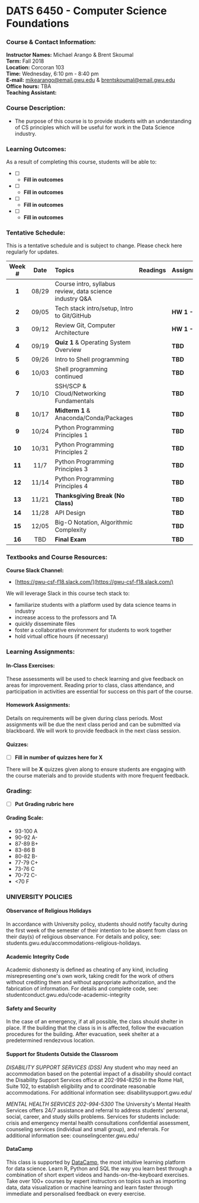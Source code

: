 # DATS 6450 - Computer Science Foundations

### Course & Contact Information:

**Instructor Names:** Michael Arango & Brent Skoumal \
**Term:** Fall 2018 \
**Location:** Corcoran 103 \
**Time:** Wednesday, 6:10 pm - 8:40 pm \
**E-mail:** mikearango@email.gwu.edu & brentskoumal@email.gwu.edu \
**Office hours:** TBA \
**Teaching Assistant:** 

###  Course Description:

- The purpose of this course is to provide students with an understanding of CS principles which will be useful for work in the Data Science industry. 

### Learning Outcomes:

 As a result of completing this course, students will be able to:
 - [ ] - **Fill in outcomes**
 - [ ] - **Fill in outcomes**
 - [ ] - **Fill in outcomes**
 - [ ] - **Fill in outcomes**

### Tentative Schedule:
This is a tentative schedule and is subject to change. Please check here regularly for updates.

| Week # |Date   | Topics | Readings | Assignments | Due    | 
| :----: |:----: |:-------|:---------|:------------| :----- |
| **1**  | 08/29 | Course intro, syllabus review, data science industry Q&A |  |                |      |
| **2**  | 09/05 | Tech stack intro/setup, Intro to Git/GitHub              |  | **HW 1 - Git** |      |
| **3**  | 09/12 | Review Git, Computer Architecture                        |  | **HW 1 - Git** |      |
| **4**  | 09/19 | **Quiz 1** & Operating System Overview                   |  | **TBD**        | HW 1 |
| **5**  | 09/26 | Intro to Shell programming                               |  | **TBD**        |      |
| **6**  | 10/03 | Shell programming continued                              |  | **TBD**        |      |
| **7**  | 10/10 | SSH/SCP & Cloud/Networking Fundamentals                  |  | **TBD**        |      |
| **8**  | 10/17 | **Midterm 1** & Anaconda/Conda/Packages                  |  | **TBD**        |      |
| **9**  | 10/24 | Python Programming Principles 1                          |  | **TBD**        |      |
| **10** | 10/31 | Python Programming Principles 2                          |  | **TBD**        |      |
| **11** | 11/7  | Python Programming Principles 3                          |  | **TBD**        |      |
| **12** | 11/14 | Python Programming Principles 4                          |  | **TBD**        |      |
| **13** | 11/21 | **Thanksgiving Break (No Class)**                        |  | **TBD**        |      |
| **14** | 11/28 | API Design                                               |  | **TBD**        |      |
| **15** | 12/05 | Big-O Notation, Algorithmic Complexity                   |  | **TBD**        |      |
| **16** | TBD   | **Final Exam**                                           |  | **TBD**        |      |

### Textbooks and Course Resources:

**Course Slack Channel:**
- [https://gwu-csf-f18.slack.com/](https://gwu-csf-f18.slack.com/)

We will leverage Slack in this course tech stack to: 
- familiarize students with a platform used by data science teams in industry
- increase access to the professors and TA
- quickly disseminate files
- foster a collaborative environment for students to work together 
- hold virtual office hours (if necessary)



### Learning Assignments:

#### In-Class Exercises:
 These assessments will be used to check learning and give feedback on areas for improvement. Reading prior to class, class attendance, and participation in activities are essential for success on this part of the course.
 
#### Homework Assignments:
 Details on requirements will be given during class periods. Most assignments will be due the next class period and can be submitted via blackboard. We will work to provide feedback in the next class session. 
 

#### Quizzes: 

- [ ] **Fill in number of quizzes here for X**

There will be **X** quizzes given along to ensure students are engaging with the course materials and to provide students with more frequent feedback.

### Grading:

- [ ] **Put Grading rubric here**


#### Grading Scale:

 - 93-100 A
 - 90-92 A- 
 - 87-89 B+
 - 83-86 B 
 - 80-82 B- 
 - 77-79 C+ 
 - 73-76 C 
 - 70-72 C- 
 - <70 F

###  UNIVERSITY POLICIES

#### Observance of Religious Holidays 
In accordance with University policy, students should notify faculty during the first week of the semester of their intention to be absent from class on their day(s) of religious observance. 
For details and policy, see: students.gwu.edu/accommodations-religious-holidays.

#### Academic Integrity Code

Academic dishonesty is defined as cheating of any kind, including misrepresenting one's own work, taking credit for the work of others without crediting them and without appropriate authorization, and the fabrication of information. 
For details and complete code, see: studentconduct.gwu.edu/code-academic-integrity

#### Safety and Security

In the case of an emergency, if at all possible, the class should shelter in place. If the building that the class is in is affected, follow the evacuation procedures for the building. After evacuation, seek shelter at a predetermined rendezvous location.

#### Support for Students Outside the Classroom

*DISABILITY SUPPORT SERVICES (DSS)*
Any student who may need an accommodation based on the potential impact of a disability should contact the Disability Support Services office at 202-994-8250 in the Rome Hall, Suite 102, to establish eligibility and to coordinate reasonable accommodations. 
For additional information see: disabilitysupport.gwu.edu/

*MENTAL HEALTH SERVICES  202-994-5300*
The University's Mental Health Services offers 24/7 assistance and referral to address students' personal, social, career, and study skills problems. Services for students include: crisis and emergency mental health consultations confidential assessment, counseling services (individual and small group), and referrals. 
For additional information see: counselingcenter.gwu.edu/ 

#### DataCamp

This class is supported by [DataCamp](https://www.datacamp.com/), the most intuitive learning platform for data science. Learn R, Python and SQL the way you learn best through a combination of short expert videos and hands-on-the-keyboard exercises. Take over 100+ courses by expert instructors on topics such as importing data, data visualization or machine learning and learn faster through immediate and personalised feedback on every exercise.

